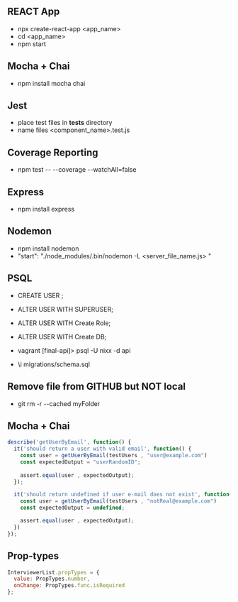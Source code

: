 ## REACT App
- npx create-react-app <app_name>
- cd <app_name>
- npm start 

## Mocha + Chai 
- npm install mocha chai 

## Jest 
- place test files in __tests__ directory 
- name files <component_name>.test.js

## Coverage Reporting 
-  npm test -- --coverage --watchAll=false

## Express 
- npm install express

## Nodemon 
- npm install nodemon
- "start": "./node_modules/.bin/nodemon -L <server_file_name.js> " 

## PSQL 
- CREATE USER <name>;
- ALTER USER <name> WITH SUPERUSER;
- ALTER USER <name> WITH Create Role;
- ALTER USER <name> WITH Create DB;

- vagrant [final-api]> psql -U nixx -d api
- \i migrations/schema.sql

## Remove file from GITHUB but NOT local 
- git rm -r --cached myFolder


## Mocha + Chai 
```js
describe('getUserByEmail', function() {
  it('should return a user with valid email', function() {
    const user = getUserByEmail(testUsers , "user@example.com")
    const expectedOutput = "userRandomID";
 
    assert.equal(user , expectedOutput);
  });

  it('should return undefined if user e-mail does not exist', function() {
    const user = getUserByEmail(testUsers , "notReal@example.com")
    const expectedOutput = undefined;

    assert.equal(user , expectedOutput);
  })
});
```

## Prop-types 
```js
InterviewerList.propTypes = {
  value: PropTypes.number,
  onChange: PropTypes.func.isRequired
};
```
